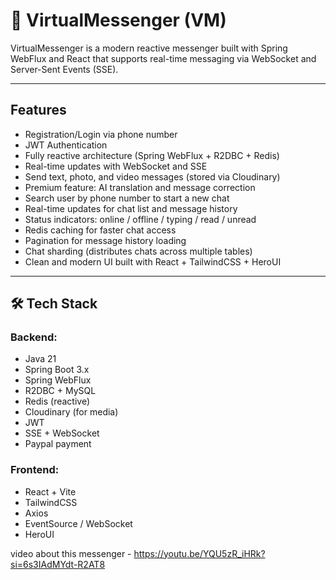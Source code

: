 # 💬 VirtualMessenger (VM)

VirtualMessenger is a modern reactive messenger built with Spring WebFlux and React that supports real-time messaging via WebSocket and Server-Sent Events (SSE).

---

##  Features

-  Registration/Login via phone number 
-  JWT Authentication
-  Fully reactive architecture (Spring WebFlux + R2DBC + Redis)
-  Real-time updates with WebSocket and SSE
-  Send text, photo, and video messages (stored via Cloudinary)
-  Premium feature: AI translation and message correction
-  Search user by phone number to start a new chat
-  Real-time updates for chat list and message history
- Status indicators: online / offline / typing / read / unread
-  Redis caching for faster chat access
-  Pagination for message history loading
-  Chat sharding (distributes chats across multiple tables)
-  Clean and modern UI built with React + TailwindCSS + HeroUI

---

## 🛠️ Tech Stack

### Backend:
- Java 21
- Spring Boot 3.x
- Spring WebFlux
- R2DBC + MySQL
- Redis (reactive)
- Cloudinary (for media)
- JWT
- SSE + WebSocket
- Paypal payment

### Frontend:
- React + Vite
- TailwindCSS
- Axios
- EventSource / WebSocket
- HeroUI


video about this messenger - https://youtu.be/YQU5zR_iHRk?si=6s3IAdMYdt-R2AT8 
